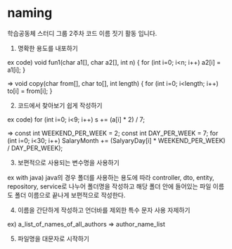 # naming
학습공동체 스터디 그룹 2주차 코드 이름 짓기 활동 입니다.

1) 명확한 용도를 내포하기

ex code)
void fun1(char a1[], char a2[], int n)
{
       for  (int i=0; i<n; i++)
            a2[i] = a1[i];
}

=>
void copy(char from[], char to[], int length)
{
      for (int i=0; i<length; i++)
           to[i] = from[i];
}


2) 코드에서 찾아보기 쉽게 작성하기

ex code)
for (int i=0; i<9; i++)
    s += (a[i] * 2) / 7;

=>
const int WEEKEND_PER_WEEK = 2;
const int DAY_PER_WEEK = 7;
for (int i=0; i<30; i++)
      SalaryMonth += (SalyaryDay[i] * WEEKEND_PER_WEEK) / DAY_PER_WEEK);


3) 보편적으로 사용되는 변수명을 사용하기

ex with java) 
java의 경우 폴더를 사용하는 용도에 따라 controller, dto, entity, repository, service로 나누어 폴더명을 작성하고 해당 폴더 안에 들어있는 파일 이름도 폴더 이름으로 끝나게 보편적으로 작성한다.


4) 이름을 간단하게 작성하고 언더바를 제외한 특수 문자 사용 자제하기

ex) 
a_list_of_names_of_all_authors
=> author_name_list


5) 파일명을 대문자로 시작하기
